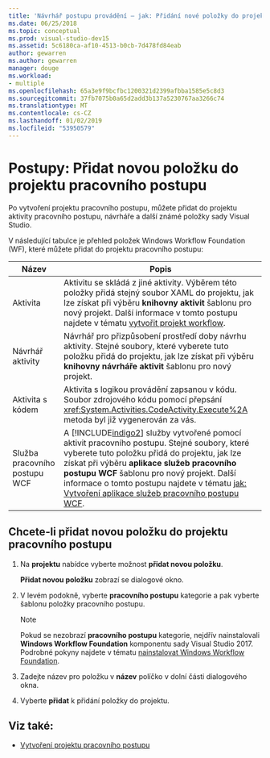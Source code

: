 ```yaml
---
title: 'Návrhář postupu provádění – jak: Přidání nové položky do projektu pracovního postupu'
ms.date: 06/25/2018
ms.topic: conceptual
ms.prod: visual-studio-dev15
ms.assetid: 5c6180ca-af10-4513-b0cb-7d478fd84eab
author: gewarren
ms.author: gewarren
manager: douge
ms.workload:
- multiple
ms.openlocfilehash: 65a3e9f9bcfbc1200321d2399afbba1585e5c8d3
ms.sourcegitcommit: 37fb7075b0a65d2add3b137a5230767aa3266c74
ms.translationtype: MT
ms.contentlocale: cs-CZ
ms.lasthandoff: 01/02/2019
ms.locfileid: "53950579"
---
```

# <a name="how-to-add-a-new-item-to-a-workflow-project"></a>Postupy: Přidat novou položku do projektu pracovního postupu

Po vytvoření projektu pracovního postupu, můžete přidat do projektu aktivity pracovního postupu, návrháře a další známé položky sady Visual Studio.

V následující tabulce je přehled položek Windows Workflow Foundation (WF), které můžete přidat do projektu pracovního postupu:


| Název | Popis |
|-| - |
| Aktivita | Aktivitu se skládá z jiné aktivity. Výběrem této položky přidá stejný soubor XAML do projektu, jak lze získat při výběru **knihovny aktivit** šablonu pro nový projekt. Další informace v tomto postupu najdete v tématu [vytvořit projekt workflow](creating-a-workflow-project.md). |
| Návrhář aktivity | Návrhář pro přizpůsobení prostředí doby návrhu aktivity. Stejné soubory, které vyberete tuto položku přidá do projektu, jak lze získat při výběru **knihovny návrháře aktivit** šablonu pro nový projekt. |
| Aktivita s kódem | Aktivita s logikou provádění zapsanou v kódu. Soubor zdrojového kódu pomocí přepsání <xref:System.Activities.CodeActivity.Execute%2A> metoda byl již vygenerován za vás. |
| Služba pracovního postupu WCF | A [!INCLUDE[indigo2](../workflow-designer/includes/indigo2_md.md)] služby vytvořené pomocí aktivit pracovního postupu. Stejné soubory, které vyberete tuto položku přidá do projektu, jak lze získat při výběru **aplikace služeb pracovního postupu WCF** šablonu pro nový projekt. Další informace o tomto postupu najdete v tématu [jak: Vytvoření aplikace služeb pracovního postupu WCF](/visualstudio/workflow-designer/creating-a-workflow-project). |

## <a name="to-add-a-new-item-to-a-workflow-project"></a>Chcete-li přidat novou položku do projektu pracovního postupu

1. Na **projektu** nabídce vyberte možnost **přidat novou položku**.

   **Přidat novou položku** zobrazí se dialogové okno.

1. V levém podokně, vyberte **pracovního postupu** kategorie a pak vyberte šablonu položky pracovního postupu.

   > [!NOTE]
   > Pokud se nezobrazí **pracovního postupu** kategorie, nejdřív nainstalovali **Windows Workflow Foundation** komponentu sady Visual Studio 2017. Podrobné pokyny najdete v tématu [nainstalovat Windows Workflow Foundation](developing-applications-with-the-workflow-designer.md#install-windows-workflow-foundation).

1. Zadejte název pro položku v **název** políčko v dolní části dialogového okna.

1. Vyberte **přidat** k přidání položky do projektu.

## <a name="see-also"></a>Viz také:

- [Vytvoření projektu pracovního postupu](../workflow-designer/creating-a-workflow-project.md)